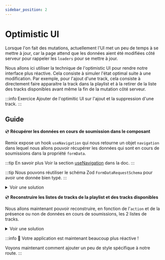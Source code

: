 ```yaml
---
sidebar_position: 2
---
```


# Optimistic UI

Lorsque l'on fait des mutations, actuellement l'UI met un peu de temps à se mettre à jour, car la page attend que les données aient été modifiées côté serveur pour rappeler les `loaders` pour se mettre à jour.

Nous allons ici utiliser la technique de l'optimistic UI pour rendre notre interface plus réactive. Cela consiste à simuler l'état optimal suite à une modification. Par exemple, pour l'ajout d'une track, cela consiste à directement faire apparaitre la track dans la playlist et à la retirer de la liste des tracks disponibles avant même la fin de la mutation côté serveur.

:::info Exercice
Ajouter de l'optimitic UI sur l'ajout et la suppression d'une track.
:::

## Guide

💿 **Récupérer les données en cours de soumission dans le composant**

Remix expose un hook `useNavigation` qui nous retourne un objet `navigation` dans lequel nous allons pouvoir récupérer les données qui sont en cours de soumissions dans la propriété `formData`.

:::tip En savoir plus
Voir la section [useNavigation](https://remix.run/docs/en/main/hooks/use-navigation) dans la doc.
:::

:::tip
Nous pouvons réutiliser le schéma Zod `FormDataRequestSchema` pour avoir une donnée bien typé.
:::

<details>
  <summary>Voir une solution</summary>

```tsx title="app/routes/_layout.playlists.$id.(edit).tsx"
export default function Playlists() {
  //..
  const navigation = useNavigation();
  const formData = navigation.formData
    ? FormDataRequestSchema.parse(Object.fromEntries(navigation.formData))
    : undefined;
  //...
}
```

</details>

💿 **Reconstruire les listes de tracks de la playlist et des tracks disponibles**

Nous allons maintenant pouvoir reconstruire, en fonction de l'`action` et de la présence ou non de données en cours de soumissions, les 2 listes de tracks.

<details>
    <summary>Voir une solution</summary>

```tsx title="app/routes/_layout.playlists.$id.(edit).tsx"
export default function Playlists() {
  const { playlist: serverPlaylist, availableTracks: serverAvailableTracks } =
    useLoaderData<typeof loader>();
  //...
  const playlist = formData
    ? formData.action === "add"
      ? {
          ...serverPlaylist,
          tracks: [
            serverAvailableTracks.find(
              (track) => track.id === formData.track_id
            ),
            ...serverPlaylist.tracks,
          ].filter(isNonUndefined),
        }
      : {
          ...serverPlaylist,
          tracks: serverPlaylist.tracks.filter(
            (track) => track.id !== formData.track_id
          ),
        }
    : serverPlaylist;

  const availableTracks = formData
    ? formData.action === "add"
      ? serverAvailableTracks.filter((track) => track.id !== formData.track_id)
      : [
          serverPlaylist.tracks.find((track) => track.id === formData.track_id),
          ...serverAvailableTracks,
        ].filter(isNonUndefined)
    : serverAvailableTracks;

  //...
}
```

</details>

:::info 👏 Votre application est maintenant beaucoup plus réactive !

Voyons maintenant comment ajouter un peu de style spécifique à notre route.
:::
